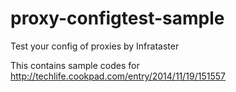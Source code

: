 proxy-configtest-sample
=======================

Test your config of proxies by Infrataster

This contains sample codes for http://techlife.cookpad.com/entry/2014/11/19/151557

